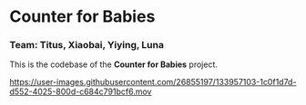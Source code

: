 # Counter for Babies
### Team: Titus, Xiaobai, Yiying, Luna
This is the codebase of the **Counter for Babies** project.

https://user-images.githubusercontent.com/26855197/133957103-1c0f1d7d-d552-4025-800d-c684c791bcf6.mov
